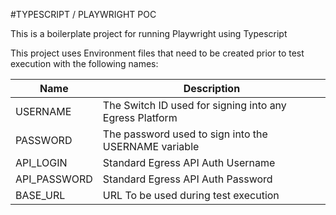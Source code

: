 #TYPESCRIPT / PLAYWRIGHT POC 

This is a boilerplate project for running Playwright using Typescript

This project uses Environment files that need to be created prior to test execution with the following names:


| Name | Description |
| ----------- | ----------- |
| USERNAME | The Switch ID used for signing into any Egress Platform |
| PASSWORD | The password used to sign into the USERNAME variable |
| API_LOGIN | Standard Egress API Auth Username |
| API_PASSWORD | Standard Egress API Auth Password |
| BASE_URL | URL To be used during test execution |
